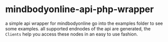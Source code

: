 # mindbodyonline-api-php-wrapper
a simple api wrapper for mindbodyonline
go into the examples folder to see some examples. all supported endnodes of the api are generated, the `Clients` help you access these nodes in an easy to use fashion.
